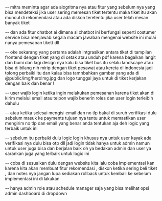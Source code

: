 -- mitra meminta agar ada alogritma nya atau fitur yang sebelum nya yang bisa mendeteksi jika user sering memesan tiket tertentu maka tiket itu akan muncul di rekomendasi atau ada diskon teretentu jika user telah mesan banyak tiket

-- dan ada fitur chatbot ai dimana si chatbot ini berfungsi seperti costumer service bisa menjawab segala macam jawaban mengenai website ini mulai nanya pemesanan tikett dll

-- oke sekarang yang pertama adalah intgrasikan antara tiket di tampilan frontend dengan tiket yang di cetak atau unduh pdf karena bagaikan langit dan bumi dan lagi design nya kalu bisa tiket bus itu selalu landscape atau bisa di bilang nih mirip dengan tiket pesawat atau kereta di indonesia jadi tolong perbaiki itu dan kalau bisa tamnbahkan gambar yang ada di @public/img/heroImg.jpg dan logo tunggal jaya untuk di tiket kerjakan dengan baik dan benar !  

-- user wajib login ketika ingin melakukan pemesanan karena tiket akan di kirim melalui email atau telpon
wajib benerin roles dan user login terleibih dahulu

-- atau ketika selesai mengisi email dan no tlp bakal di suruh verifikasi dulu sebelum masuk ke payments tujuan nya tentu untuk memastikan user mengirim no tlp dan email yang benar anda tentukan aja deh logic yang terbaik untuk ini

-- sebelum itu perbaiki dulu logic login khusus nya untuk user kayak ada verifikasi nya dulu bisa otp dll jadi login tidak hanya untuk admin namun untuk user juga bisa dan berjalan baik oh ya bedakan admin dan user ya sarankan juga yang terbaik untuk logic ini



-- coba di sesuaikan dulu dengan website kita lalu coba implementasi kan karena kita akan membuat fitur rekomendasi , diskon ketika sering beli tiket ,  dan notes nya jangan lupa sediakan rollback untuk kembali ke sebelum implementasi ini di lakukan                        


-- hanya admin role atau schedule manager saja yang bisa melihat opsi admin dashboard di dropdown

<!-- -- juga adakan opsi verivikasi via email dimana user di kirim kan link verifikasi dengan fitur laravel 12 -->